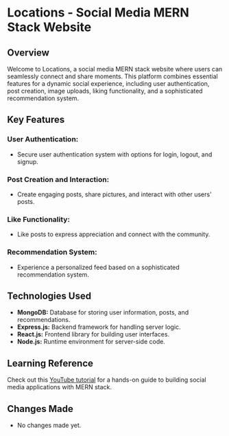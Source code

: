 # Locations - Social Media MERN Stack Website

## Overview

Welcome to Locations, a social media MERN stack website where users can seamlessly connect and share moments. This platform combines essential features for a dynamic social experience, including user authentication, post creation, image uploads, liking functionality, and a sophisticated recommendation system.

## Key Features

### User Authentication:
- Secure user authentication system with options for login, logout, and signup.

### Post Creation and Interaction:
- Create engaging posts, share pictures, and interact with other users' posts.

### Like Functionality:
- Like posts to express appreciation and connect with the community.

### Recommendation System:
- Experience a personalized feed based on a sophisticated recommendation system.

## Technologies Used

- **MongoDB:** Database for storing user information, posts, and recommendations.
- **Express.js:** Backend framework for handling server logic.
- **React.js:** Frontend library for building user interfaces.
- **Node.js:** Runtime environment for server-side code.

## Learning Reference

Check out this [YouTube tutorial]([https://www.youtube.com/watch?v=YourTutorialLink](https://www.youtube.com/watch?v=VsUzmlZfYNg&list=PLsueIvUqU7XrQVvqejWDyu3gUj_i2EEXR&index=2&t=23773s&ab_channel=JavaScriptMastery)) for a hands-on guide to building social media applications with MERN stack.

## Changes Made

- No changes made yet.

